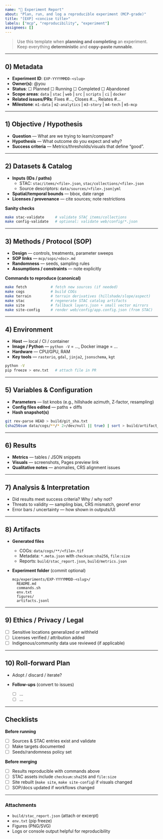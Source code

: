```yaml
---
name: "🧪 Experiment Report"
about: "Plan, run, and log a reproducible experiment (MCP-grade)"
title: "[EXP] <concise title>"
labels: ["mcp", "reproducibility", "experiment"]
assignees: []
---
```


> Use this template when **planning and completing** an experiment.  
> Keep everything **deterministic** and **copy–paste runnable**.

---

## 0) Metadata

- **Experiment ID**: `EXP-YYYYMMDD-<slug>`
- **Owner(s)**: @you
- **Status**: ☐ Planned ☐ Running ☐ Completed ☐ Abandoned
- **Scope areas**: `data` | `stac` | `web` | `src` | `scripts` | `ci` | `docker`
- **Related issues/PRs**: Fixes #…, Closes #…, Relates #…
- **Milestone**: `m1-data` | `m2-analytics` | `m3-story` | `m4-tech` | `m5-mcp`

---

## 1) Objective / Hypothesis

- **Question** — What are we trying to learn/compare?  
- **Hypothesis** — What outcome do you expect and why?  
- **Success criteria** — Metrics/thresholds/visuals that define “good”.

---

## 2) Datasets & Catalog

- **Inputs (IDs / paths)**  
  - STAC: `stac/items/<file>.json`, `stac/collections/<file>.json`  
  - Source descriptors: `data/sources/<file>.json|yml`
- **Spatial/temporal bounds** — bbox, date range
- **Licenses / provenance** — cite sources; note restrictions

**Sanity checks**
```bash
make stac-validate     # validate STAC items/collections
make config-validate   # optional: validate web/config/*.json
````

---

## 3) Methods / Protocol (SOP)

* **Design** — controls, treatments, parameter sweeps
* **SOP links** — `mcp/sops/<doc>.md`
* **Randomness** — seeds, sampling rules
* **Assumptions / constraints** — note explicitly

**Commands to reproduce (canonical)**

```bash
make fetch           # fetch new sources (if needed)
make cogs            # build COGs
make terrain         # terrain derivatives (hillshade/slope/aspect)
make stac            # regenerate STAC catalog artifacts
make site            # fallback layers.json + small vector mirrors
make site-config     # render web/config/app.config.json (from STAC)
```

---

## 4) Environment

* **Host** — local / CI / container
* **Image / Python** — `python -V` = …, Docker image = …
* **Hardware** — CPU/GPU, RAM
* **Key tools** — `rasterio`, `gdal`, `jinja2`, `jsonschema`, `kgt`

```bash
python -V
pip freeze > env.txt   # attach file in PR
```

---

## 5) Variables & Configuration

* **Parameters** — list knobs (e.g., hillshade azimuth, Z-factor, resampling)
* **Config files edited** — paths + diffs
* **Hash snapshot(s)**

```bash
git rev-parse HEAD > build/git_sha.txt
(sha256sum data/cogs/**/* 2>/dev/null || true) | sort > build/artifact_hashes.txt
```

---

## 6) Results

* **Metrics** — tables / JSON snippets
* **Visuals** — screenshots, Pages preview link
* **Qualitative notes** — anomalies, CRS alignment issues

---

## 7) Analysis & Interpretation

* Did results meet success criteria? Why / why not?
* Threats to validity — sampling bias, CRS mismatch, georef error
* Error bars / uncertainty — how shown in outputs/UI

---

## 8) Artifacts

* **Generated files**

  * COGs: `data/cogs/**/<file>.tif`
  * Metadata: `*.meta.json` with `checksum:sha256`, `file:size`
  * Reports: `build/stac_report.json`, `build/metrics.json`

* **Experiment folder** (commit optional)

  ```
  mcp/experiments/EXP-YYYYMMDD-<slug>/
    README.md
    commands.sh
    env.txt
    figures/
    artifacts.jsonl
  ```

---

## 9) Ethics / Privacy / Legal

* [ ] Sensitive locations generalized or withheld
* [ ] Licenses verified / attribution added
* [ ] Indigenous/community data use reviewed (if applicable)

---

## 10) Roll-forward Plan

* Adopt / discard / iterate?
* **Follow-ups** (convert to issues)

  * [ ] …
  * [ ] …

---

## Checklists

**Before running**

* [ ] Sources & STAC entries exist and validate
* [ ] Make targets documented
* [ ] Seeds/randomness policy set

**Before merging**

* [ ] Results reproducible with commands above
* [ ] STAC assets include `checksum:sha256` and `file:size`
* [ ] Site rebuilt (`make site`, `make site-config`) if visuals changed
* [ ] SOP/docs updated if workflows changed

---

### Attachments

* `build/stac_report.json` (attach or excerpt)
* `env.txt` (pip freeze)
* Figures (PNG/SVG)
* Logs or console output helpful for reproducibility

```
